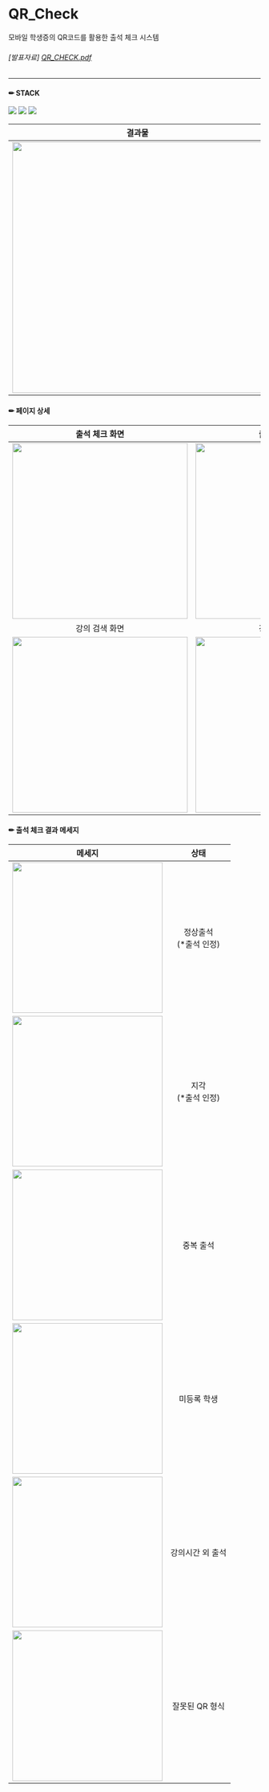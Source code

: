 # QR_Check
모바일 학생증의 QR코드를 활용한 출석 체크 시스템
###### [발표자료] [QR_CHECK.pdf](https://github.com/SeojeongHong/QR_Check/files/11829637/QR_CHECK.pdf)
<hr/>

#### ✏ STACK
  <img src="https://img.shields.io/badge/javascript-F7DF1E?style=for-the-badge&logo=javascript&logoColor=black"> <img src="https://img.shields.io/badge/node.js-339933?style=for-the-badge&logo=Node.js&logoColor=white"> <img src="https://img.shields.io/badge/mysql-4479A1?style=for-the-badge&logo=mysql&logoColor=white">

  
| 결과물  |     
| :-------------------------------------------: |
|<img width="500" src="https://github.com/SeojeongHong/QR_Check/assets/94052799/217cea4f-deb6-4d5b-926b-b90b36d00e2d"/>|

####  ✏ 페이지 상세
| 출석 체크 화면  |  출석 체크 결과   |
| :-------------------------------------------: | :------------: |
|<img width="350" src="https://github.com/SeojeongHong/QR_Check/assets/94052799/54e2f794-f08b-42ca-9e8d-4a4a18049207"/>|<img width="350" src="https://github.com/SeojeongHong/QR_Check/assets/94052799/edad98a0-af34-49c9-8840-76386c2f67d9"/>|
| 강의 검색 화면  |  강의 검색 결과   |  
|  <img width="350" src="https://github.com/SeojeongHong/QR_Check/assets/94052799/bcceff47-bb68-46a4-bb7d-6713008af8c3"/> | <img width="350" src="https://github.com/SeojeongHong/QR_Check/assets/94052799/84517cf0-2c5d-4f2a-b215-e0a8e0282d3d"/>| 

####  ✏ 출석 체크 결과 메세지
|  메세지  |상태 |
| :------------: | :-----------------------: |
|  <img width="300" src="https://github.com/SeojeongHong/QR_Check/assets/94052799/d58c95e7-6ab6-477f-9210-b303e8dc7d42"/> |  정상출석 <br>(*출석 인정)|  
|  <img width="300" src="https://github.com/SeojeongHong/QR_Check/assets/94052799/6b8aac4c-1df8-4c8d-8f97-fed0a8dd43a1"/> |  지각 <br>(*출석 인정)|  
|  <img width="300" src="https://github.com/SeojeongHong/QR_Check/assets/94052799/0ae45d6f-ef06-4d1b-857a-99781e3e9f22"/> |  중복 출석|  
|  <img width="300" src="https://github.com/SeojeongHong/QR_Check/assets/94052799/bf72df55-670f-44d4-83c4-d30928db7ca4"/> |  미등록 학생| 
|  <img width="300" src="https://github.com/SeojeongHong/QR_Check/assets/94052799/5981e87f-1d36-4fc5-abc2-cdc620cac09c"/> |  강의시간 외 출석| 
|  <img width="300" src="https://github.com/SeojeongHong/QR_Check/assets/94052799/70454cc5-0e23-43d4-a346-16b56de10af7"/> |  잘못된 QR 형식 | 
